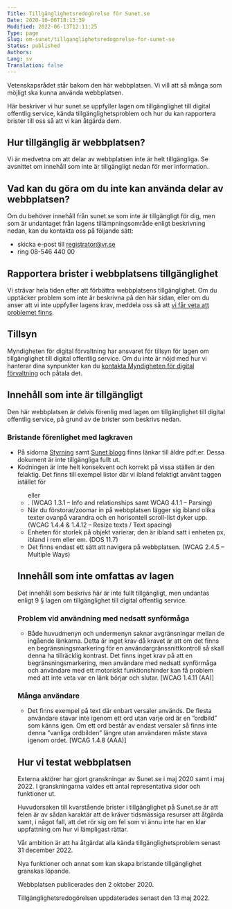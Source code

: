 ```yaml
---
Title: Tillgänglighetsredogörelse för Sunet.se
Date: 2020-10-06T18:13:39
Modified: 2022-06-13T12:11:25
Type: page
Slug: om-sunet/tillganglighetsredogorelse-for-sunet-se
Status: published
Authors: 
Lang: sv
Translation: false
---
```


Vetenskapsrådet står bakom den här webbplatsen. Vi vill att så många som möjligt ska kunna använda webbplatsen.

Här beskriver vi hur sunet.se uppfyller lagen om tillgänglighet till digital offentlig service, kända tillgänglighetsproblem och hur du kan rapportera brister till oss så att vi kan åtgärda dem.

## Hur tillgänglig är webbplatsen?

Vi är medvetna om att delar av webbplatsen inte är helt tillgängliga. Se avsnittet om innehåll som inte är tillgängligt nedan för mer information.

## Vad kan du göra om du inte kan använda delar av webbplatsen?

Om du behöver innehåll från sunet.se som inte är tillgängligt för dig, men som är undantaget från lagens tillämpningsområde enligt beskrivning nedan, kan du kontakta oss på följande sätt:

* skicka e-post till [registrator@vr.se](mailto:registrator@vr.se)
* ring 08-546 440 00

## Rapportera brister i webbplatsens tillgänglighet

Vi strävar hela tiden efter att förbättra webbplatsens tillgänglighet. Om du upptäcker problem som inte är beskrivna på den här sidan, eller om du anser att vi inte uppfyller lagens krav, meddela oss så att [vi får veta att problemet finns](https://www.vr.se/tillganglighetsbrister.html).

## Tillsyn

Myndigheten för digital förvaltning har ansvaret för tillsyn för lagen om tillgänglighet till digital offentlig service. Om du inte är nöjd med hur vi hanterar dina synpunkter kan du [kontakta Myndigheten för digital förvaltning](https://www.digg.se/tdosanmalan) och påtala det.

## Innehåll som inte är tillgängligt

Den här webbplatsen är delvis förenlig med lagen om tillgänglighet till digital offentlig service, på grund av de brister som beskrivs nedan.

### Bristande förenlighet med lagkraven

* På sidorna [Styrning](/om-sunet/styrning) samt [Sunet blogg](/om-sunet/sunet-blogg) finns länkar till äldre pdf:er. Dessa dokument är inte tillgängliga fullt ut.
* Kodningen är inte helt konsekvent och korrekt på vissa ställen är den felaktig. Det finns till exempel listor där vi ibland felaktigt använt taggen <div> istället för <ul> eller <li>. (WCAG 1.3.1 – Info and relationships samt WCAG 4.1.1 – Parsing)
* När du förstorar/zoomar in på webbplatsen lägger sig ibland olika texter ovanpå varandra och en horisontell scroll-list dyker upp. (WCAG 1.4.4 & 1.4.12 – Resize texts / Text spacing)
* Enheten för storlek på objekt varierar, den är ibland satt i enheten px, ibland i rem eller em. (DOS 11.7)
* Det finns endast ett sätt att navigera på webbplatsen. (WCAG 2.4.5 – Multiple Ways)

## Innehåll som inte omfattas av lagen

Det innehåll som beskrivs här är inte fullt tillgängligt, men undantas enligt 9 § lagen om tillgänglighet till digital offentlig service.

### Problem vid användning med nedsatt synförmåga

* Både huvudmenyn och undermenyn saknar avgränsningar mellan de ingående länkarna. Detta är inget krav då kravet är att om det finns en begränsningsmarkering för en användargränssnittkontroll så skall denna ha tillräcklig kontrast. Det finns inget krav på att en begränsningsmarkering, men användare med nedsatt synförmåga och användare med ett motoriskt funktionshinder kan få problem med att inte veta var en länk börjar och slutar. [WCAG 1.4.11 (AA)]

### Många användare

* Det finns exempel på text där enbart versaler används. De flesta användare stavar inte igenom ett ord utan varje ord är en ”ordbild” som känns igen. Om ett ord består av endast versaler så finns inte denna ”vanliga ordbilden” längre utan användaren måste stava igenom ordet. [WCAG 1.4.8 (AAA)]

## Hur vi testat webbplatsen

Externa aktörer har gjort granskningar av Sunet.se i maj 2020 samt i maj 2022. I granskningarna valdes ett antal representativa sidor och funktioner ut.

Huvudorsaken till kvarstående brister i tillgänglighet på Sunet.se är att felen är av sådan karaktär att de kräver tidsmässiga resurser att åtgärda samt, i något fall, att det rör sig om fel som vi ännu inte har en klar uppfattning om hur vi lämpligast rättar.

Vår ambition är att ha åtgärdat alla kända tillgänglighetsproblem senast 31 december 2022.

Nya funktioner och annat som kan skapa bristande tillgänglighet granskas löpande.

Webbplatsen publicerades den 2 oktober 2020.

Tillgänglighetsredogörelsen uppdaterades senast den 13 maj 2022.

 

